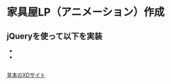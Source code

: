 # 家具屋LP（アニメーション）作成
jQueryを使って以下を実装
- 
- 
- 

##
[見本のXDサイト](https://xd.adobe.com/view/f4ad8df6-cce4-4626-5dbf-e05322ce4f32-829c/)
